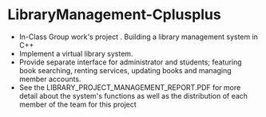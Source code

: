# LibraryManagement-Cplusplus
- In-Class Group work's project . Building a library management system in C++
- Implement a virtual library system.
- Provide separate interface for administrator and students; featuring book searching, renting services, updating books and managing member accounts.
- See the LIBRARY_PROJECT_MANAGEMENT_REPORT.PDF for more detail about the system's functions as well as the distribution of each member of the team for this project
